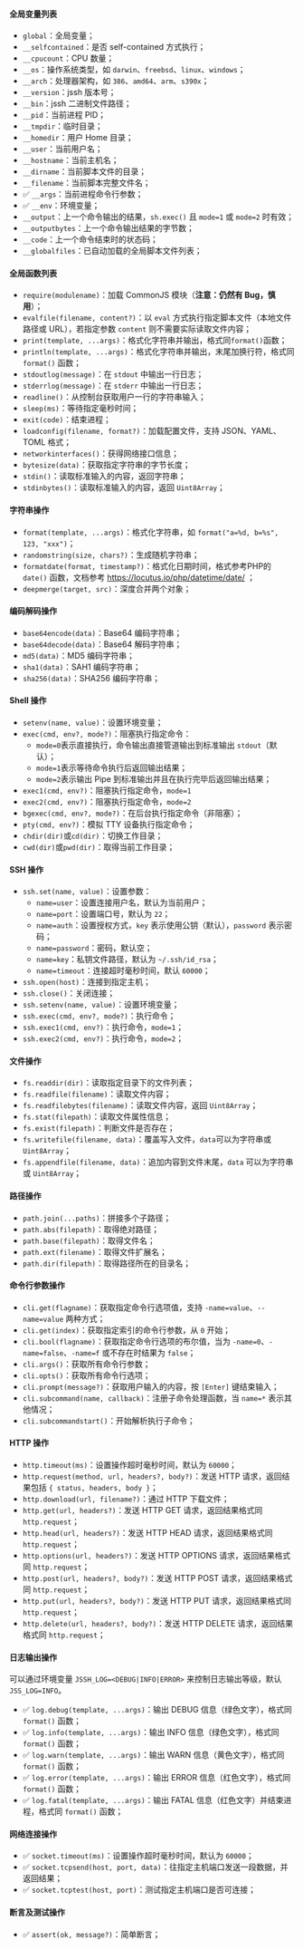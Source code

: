 #### 全局变量列表

- `global`：全局变量；
- `__selfcontained`：是否 self-contained 方式执行；
- `__cpucount`：CPU 数量；
- `__os`：操作系统类型，如 `darwin`、`freebsd`、`linux`、`windows`；
- `__arch`：处理器架构，如 `386`、`amd64`、`arm`、`s390x`；
- `__version`：jssh 版本号；
- `__bin`：jssh 二进制文件路径；
- `__pid`：当前进程 PID；
- `__tmpdir`：临时目录；
- `__homedir`：用户 Home 目录；
- `__user`：当前用户名；
- `__hostname`：当前主机名；
- `__dirname`：当前脚本文件的目录；
- `__filename`：当前脚本完整文件名；
- ✅ `__args`：当前进程命令行参数；
- ✅ `__env`：环境变量；
- `__output`：上一个命令输出的结果，`sh.exec()` 且 `mode=1` 或 `mode=2` 时有效；
- `__outputbytes`：上一个命令输出结果的字节数；
- `__code`：上一个命令结束时的状态码；
- `__globalfiles`：已自动加载的全局脚本文件列表；

#### 全局函数列表

- `require(modulename)`：加载 CommonJS 模块（**注意：仍然有 Bug，慎用**）；
- `evalfile(filename, content?)`：以 `eval` 方式执行指定脚本文件（本地文件路径或 URL），若指定参数 `content` 则不需要实际读取文件内容；
- `print(template, ...args)`：格式化字符串并输出，格式同`format()`函数；
- `println(template, ...args)`：格式化字符串并输出，末尾加换行符，格式同 `format()` 函数；
- `stdoutlog(message)`：在 `stdout` 中输出一行日志；
- `stderrlog(message)`：在 `stderr` 中输出一行日志；
- `readline()`：从控制台获取用户一行的字符串输入；
- `sleep(ms)`：等待指定毫秒时间；
- `exit(code)`：结束进程；
- `loadconfig(filename, format?)`：加载配置文件，支持 JSON、YAML、TOML 格式；
- `networkinterfaces()`：获得网络接口信息；
- `bytesize(data)`：获取指定字符串的字节长度；
- `stdin()`：读取标准输入的内容，返回字符串；
- `stdinbytes()`：读取标准输入的内容，返回 `Uint8Array`；

#### 字符串操作

- `format(template, ...args)`：格式化字符串，如 `format("a=%d, b=%s", 123, "xxx")`；
- `randomstring(size, chars?)`：生成随机字符串；
- `formatdate(format, timestamp?)`：格式化日期时间，格式参考PHP的 `date()` 函数，文档参考 https://locutus.io/php/datetime/date/ ；
- `deepmerge(target, src)`：深度合并两个对象；

#### 编码解码操作

- `base64encode(data)`：Base64 编码字符串；
- `base64decode(data)`：Base64 解码字符串；
- `md5(data)`：MD5 编码字符串；
- `sha1(data)`：SAH1 编码字符串；
- `sha256(data)`：SHA256 编码字符串；

#### Shell 操作

- `setenv(name, value)`：设置环境变量；
- `exec(cmd, env?, mode?)`：阻塞执行指定命令：
  - `mode=0`表示直接执行，命令输出直接管道输出到标准输出 `stdout`（默认）；
  - `mode=1`表示等待命令执行后返回输出结果；
  - `mode=2`表示输出 Pipe 到标准输出并且在执行完毕后返回输出结果；
- `exec1(cmd, env?)`：阻塞执行指定命令，`mode=1`
- `exec2(cmd, env?)`：阻塞执行指定命令，`mode=2`
- `bgexec(cmd, env?, mode?)`：在后台执行指定命令（非阻塞）；
- `pty(cmd, env?)`：模拟 TTY 设备执行指定命令；
- `chdir(dir)`或`cd(dir)`：切换工作目录；
- `cwd(dir)`或`pwd(dir)`：取得当前工作目录；

#### SSH 操作

- `ssh.set(name, value)`：设置参数：
  - `name=user`：设置连接用户名，默认为当前用户；
  - `name=port`：设置端口号，默认为 `22`；
  - `name=auth`：设置授权方式，`key` 表示使用公钥（默认），`password` 表示密码；
  - `name=password`：密码，默认空；
  - `name=key`：私钥文件路径，默认为 `~/.ssh/id_rsa`；
  - `name=timeout`：连接超时毫秒时间，默认 `60000`；
- `ssh.open(host)`：连接到指定主机；
- `ssh.close()`：关闭连接；
- `ssh.setenv(name, value)`：设置环境变量；
- `ssh.exec(cmd, env?, mode?)`：执行命令；
- `ssh.exec1(cmd, env?)`：执行命令，`mode=1`；
- `ssh.exec2(cmd, env?)`：执行命令，`mode=2`；

#### 文件操作

- `fs.readdir(dir)`：读取指定目录下的文件列表；
- `fs.readfile(filename)`：读取文件内容；
- `fs.readfilebytes(filename)`：读取文件内容，返回 `Uint8Array`；
- `fs.stat(filepath)`：读取文件属性信息；
- `fs.exist(filepath)`：判断文件是否存在；
- `fs.writefile(filename, data)`：覆盖写入文件，`data`可以为字符串或 `Uint8Array`；
- `fs.appendfile(filename, data)`：追加内容到文件末尾，`data` 可以为字符串或 `Uint8Array`；

#### 路径操作

- `path.join(...paths)`：拼接多个子路径；
- `path.abs(filepath)`：取得绝对路径；
- `path.base(filepath)`：取得文件名；
- `path.ext(filename)`：取得文件扩展名；
- `path.dir(filepath)`：取得路径所在的目录名；

#### 命令行参数操作

- `cli.get(flagname)`：获取指定命令行选项值，支持 `-name=value`、`--name=value` 两种方式；
- `cli.get(index)`：获取指定索引的命令行参数，从 `0` 开始；
- `cli.bool(flagname)`：获取指定命令行选项的布尔值，当为 `-name=0`、`-name=false`、`-name=f` 或不存在时结果为 `false`；
- `cli.args()`：获取所有命令行参数；
- `cli.opts()`：获取所有命令行选项；
- `cli.prompt(message?)`：获取用户输入的内容，按 `[Enter]` 键结束输入；
- `cli.subcommand(name, callback)`：注册子命令处理函数，当 `name=*` 表示其他情况；
- `cli.subcommandstart()`：开始解析执行子命令；

#### HTTP 操作

- `http.timeout(ms)`：设置操作超时毫秒时间，默认为 `60000`；
- `http.request(method, url, headers?, body?)`：发送 HTTP 请求，返回结果包括 `{ status, headers, body }`；
- `http.download(url, filename?)`：通过 HTTP 下载文件；
- `http.get(url, headers?)`：发送 HTTP GET 请求，返回结果格式同 `http.request`；
- `http.head(url, headers?)`：发送 HTTP HEAD 请求，返回结果格式同 `http.request`；
- `http.options(url, headers?)`：发送 HTTP OPTIONS 请求，返回结果格式同 `http.request`；
- `http.post(url, headers?, body?)`：发送 HTTP POST 请求，返回结果格式同 `http.request`；
- `http.put(url, headers?, body?)`：发送 HTTP PUT 请求，返回结果格式同 `http.request`；
- `http.delete(url, headers?, body?)`：发送 HTTP DELETE 请求，返回结果格式同 `http.request`；

#### 日志输出操作

可以通过环境变量 `JSSH_LOG=<DEBUG|INFO|ERROR>` 来控制日志输出等级，默认 `JSS_LOG=INFO`。

- ✅ `log.debug(template, ...args)`：输出 DEBUG 信息（绿色文字），格式同 `format()` 函数；
- ✅ `log.info(template, ...args)`：输出 INFO 信息（绿色文字），格式同 `format()` 函数；
- ✅ `log.warn(template, ...args)`：输出 WARN 信息（黄色文字），格式同 `format()` 函数；
- ✅ `log.error(template, ...args)`：输出 ERROR 信息（红色文字），格式同 `format()` 函数；
- ✅ `log.fatal(template, ...args)`：输出 FATAL 信息（红色文字）并结束进程，格式同 `format()` 函数；

#### 网络连接操作

- ✅ `socket.timeout(ms)`：设置操作超时毫秒时间，默认为 `60000`；
- ✅ `socket.tcpsend(host, port, data)`：往指定主机端口发送一段数据，并返回结果；
- ✅ `socket.tcptest(host, port)`：测试指定主机端口是否可连接；


#### 断言及测试操作

- ✅ `assert(ok, message?)`：简单断言；
